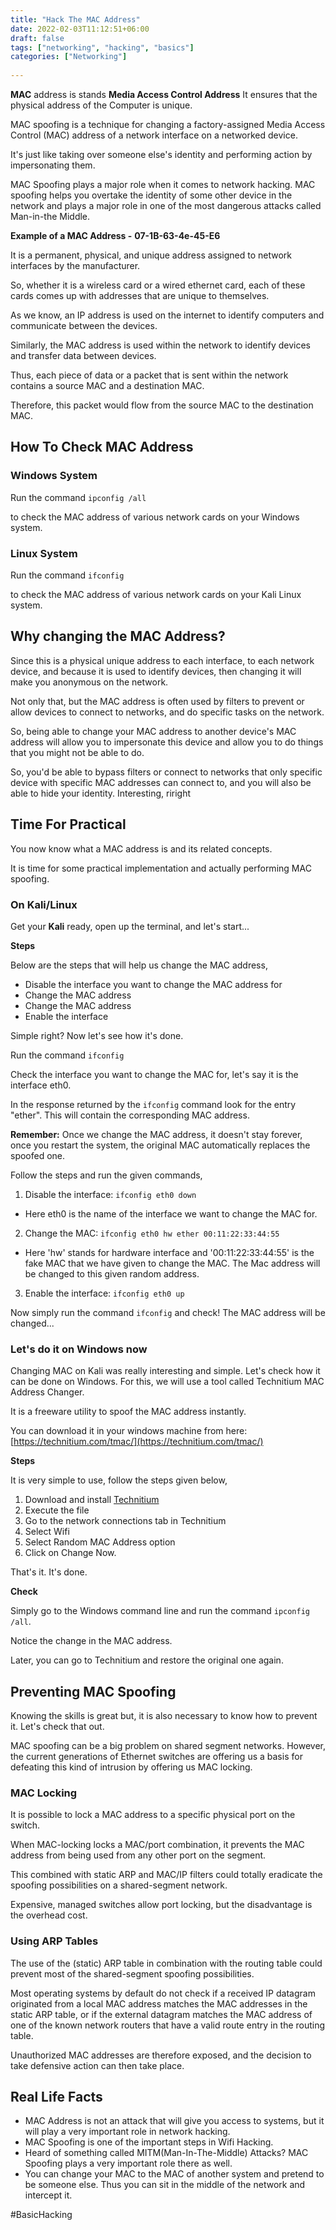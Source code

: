 ```yaml
---
title: "Hack The MAC Address"
date: 2022-02-03T11:12:51+06:00
draft: false
tags: ["networking", "hacking", "basics"]
categories: ["Networking"]
    
---
```


**MAC** address is stands **Media Access Control Address** It ensures that the physical address of the Computer is unique.

MAC spoofing is a technique for changing a factory-assigned Media Access Control (​MAC) address of a network interface on a networked device.

It's just like taking over someone else's identity and performing action by impersonating them.

MAC Spoofing plays a major role when it comes to network hacking. MAC spoofing helps you overtake the identity of some other device in the network and plays a major role in one of the most dangerous attacks called Man-in-the Middle.

**​Example of a MAC Address -**
**07-1B-63-4e-45-E6**

It is a permanent, physical, and unique address assigned to network interfaces by the manufacturer.

So, whether it is a wireless card or a wired ethernet card, each of these cards comes up with addresses that are unique to themselves.

As we know, an IP address is used on the internet to identify computers and communicate between the devices.

Similarly, the MAC address is used within the network to identify devices and transfer data between devices.

Thus, each piece of data or a packet that is sent within the network contains a source MAC and a destination MAC.

Therefore, this packet would flow from the source MAC to the destination MAC.

## How To Check MAC Address

### Windows System

​Run the command
`ipconfig /all`

to check the MAC address of various network cards on your Windows system.

### Linux System

​Run the command
`ifconfig`

to check the MAC address of various network cards on your Kali Linux system.

## Why changing the MAC Address?

Since this is a physical unique address to each interface, to each network device, and because it is used to identify devices, then changing it will make you anonymous on the network.

Not only that, but the MAC address is often used by filters to prevent or allow devices to connect to networks, and do specific tasks on the network.

So, being able to change your MAC address to another device's MAC address will allow you to impersonate this device and allow you to do things that you might not be able to do.

So, you'd be able to bypass filters or connect to networks that only specific device with specific MAC addresses can connect to, and you will also be able to hide your identity. Interesting, riright

## Time For Practical

You now know what a MAC address is and its related concepts.

It is time for some practical implementation and actually performing MAC spoofing.

### On Kali/Linux

​Get your ​**Kali​** ready, open up the terminal, and let's start...

**Steps**

Below are the steps that will help us change the MAC address,

- Disable the interface you want to change the MAC address for
- Change the MAC address
- Change the MAC address
- Enable the interface

Simple right? Now let's see how it's done.

Run the command
`ifconfig`

Check the interface you want to change the MAC for, let's say it is the interface eth0.

In the response returned by the `ifconfig` command look for the entry "ether". This will contain the corresponding MAC address.

**Remember:** Once we change the MAC address, it doesn't stay forever, once you restart the system, the original MAC automatically replaces the spoofed one.

Follow the steps and run the given commands,

1. Disable the interface: `ifconfig eth0 down`

- Here eth0 is the name of the interface we want to change the MAC for.

2. Change the MAC: `ifconfig eth0 hw ether 00:11:22:33:44:55`

- Here 'hw' stands for hardware interface and '00:11:22:33:44:55' is the fake MAC that we have given to change the MAC. The Mac address will be changed to this given random address.

3. Enable the interface: `ifconfig eth0 up`

Now simply run the command `ifconfig` and check! The MAC address will be changed...

### Let's do it on Windows now

Changing MAC on Kali was really interesting and simple. Let's check how it can be done on Windows. For this, we will use a tool called Technitium MAC Address Changer.

It is a freeware utility to spoof the MAC address instantly.

You can download it in your windows machine from here: [https://technitium.com/tmac/](https://technitium.com/tmac/)

**Steps**

It is very simple to use, follow the steps given below,

1. Download and install [Technitium](https://technitium.com/tmac/)
2. Execute the file
3. Go to the network connections tab in Technitium
4. Select Wifi
5. Select Random MAC Address option
6. Click on Change Now.

That's it. It's done.

**Check**

Simply go to the Windows command line and run the command `ipconfig /all`.

Notice the change in the MAC address.

Later, you can go to Technitium and restore the original one again.

## Preventing MAC Spoofing

Knowing the skills is great but, it is also necessary to know how to prevent it. Let's check that out.

MAC spoofing can be a big problem on shared segment networks. However, the current generations of Ethernet switches are offering us a basis for defeating this kind of intrusion by offering us MAC locking.

### MAC Locking

It is possible to lock a MAC address to a specific physical port on the switch.

When MAC-locking locks a MAC/port combination, it prevents the MAC address from being used from any other port on the segment.

This combined with static ARP and MAC/IP filters could totally eradicate the spoofing possibilities on a shared-segment network.

Expensive, managed switches allow port locking, but the disadvantage is the overhead cost.

### Using ARP Tables

The use of the (static) ARP table in combination with the routing table could prevent most of the shared-segment spoofing possibilities.

Most operating systems by default do not check if a received IP datagram originated from a local MAC address matches the MAC addresses in the static ARP table, or if the external datagram matches the MAC address of one of the known network routers that have a valid route entry in the routing table.

Unauthorized MAC addresses are therefore exposed, and the decision to take defensive action can then take place.

## Real Life Facts

- MAC Address is not an attack that will give you access to systems, but it will play a very important role in network hacking.
- MAC Spoofing is one of the important steps in Wifi Hacking.
- Heard of something called MITM(Man-In-The-Middle) Attacks? MAC Spoofing plays a very important role there as well.
- You can change your MAC to the MAC of another system and pretend to be someone else. Thus you can sit in the middle of the network and intercept it.

#BasicHacking